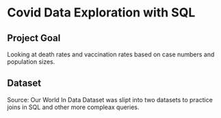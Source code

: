 # Covid Data Exploration with SQL

## Project Goal
Looking at death rates and vaccination rates based on case numbers and population sizes.

## Dataset

Source: Our World In Data 
Dataset was slipt into two datasets to practice joins in SQL and other more compleax queries.
